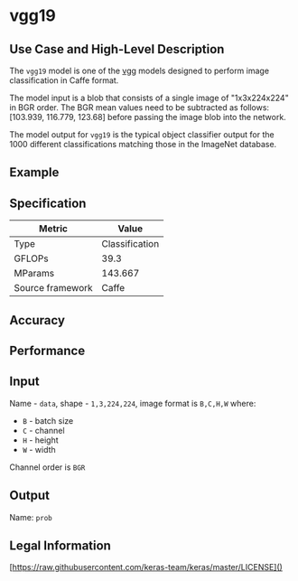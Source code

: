 # vgg19

## Use Case and High-Level Description

The `vgg19` model is one of the [vgg](https://arxiv.org/pdf/1409.1556.pdf) models designed to perform image classification in Caffe format.

The model input is a blob that consists of a single image of "1x3x224x224" in BGR order. The BGR mean values need to be subtracted as follows: [103.939, 116.779, 123.68] before passing the image blob into the network.

The model output for `vgg19` is the typical object classifier output for the 1000 different classifications matching those in the ImageNet database.

## Example

## Specification

| Metric            | Value         |
|-------------------|---------------|
| Type              | Classification|
| GFLOPs            | 39.3          |
| MParams           | 143.667       |
| Source framework  | Caffe         |

## Accuracy

## Performance

## Input

Name - `data`, shape - `1,3,224,224`, image format is `B,C,H,W` where:

- `B` - batch size
- `C` - channel
- `H` - height
- `W` - width

Channel order is `BGR`

## Output

Name: `prob`

## Legal Information

[https://raw.githubusercontent.com/keras-team/keras/master/LICENSE]()
